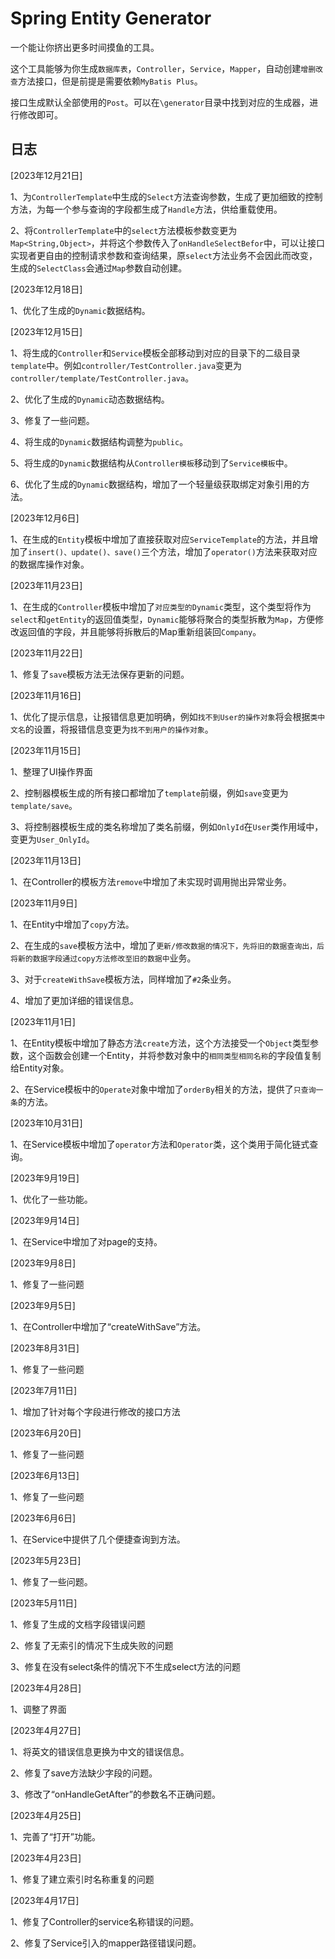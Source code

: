 # Spring Entity Generator

一个能让你挤出更多时间摸鱼的工具。

这个工具能够为你生成``数据库表``，``Controller``，``Service``，``Mapper``，自动创建``增删改查``方法接口，但是前提是需要依赖``MyBatis Plus``。

接口生成默认全部使用的``Post``。可以在``\generator``目录中找到对应的生成器，进行修改即可。

## 日志

[2023年12月21日]

1、为``ControllerTemplate``中生成的``Select``方法查询参数，生成了更加细致的控制方法，为每一个参与查询的字段都生成了``Handle``方法，供给重载使用。

2、将``ControllerTemplate``中的``select``方法模板参数变更为``Map<String,Object>``，并将这个参数传入了``onHandleSelectBefor``中，可以让接口实现者更自由的控制请求参数和查询结果，原``select``方法业务不会因此而改变，生成的``SelectClass``会通过``Map``参数自动创建。

[2023年12月18日]

1、优化了生成的``Dynamic``数据结构。

[2023年12月15日]

1、将生成的``Controller``和``Service``模板全部移动到对应的目录下的二级目录``template``中。例如``controller/TestController.java``变更为``controller/template/TestController.java``。

2、优化了生成的``Dynamic``动态数据结构。

3、修复了一些问题。

4、将生成的``Dynamic``数据结构调整为``public``。

5、将生成的``Dynamic``数据结构从``Controller模板``移动到了``Service模板``中。

6、优化了生成的``Dynamic``数据结构，增加了一个轻量级获取绑定对象引用的方法。

[2023年12月6日]

1、在生成的``Entity``模板中增加了直接获取对应``ServiceTemplate``的方法，并且增加了``insert()、update()、save()``三个方法，增加了``operator()``方法来获取对应的数据库操作对象。

[2023年11月23日]

1、在生成的``Controller``模板中增加了``对应类型的Dynamic``类型，这个类型将作为``select``和``getEntity``的返回值类型，``Dynamic``能够将聚合的类型拆散为``Map``，方便修改返回值的字段，并且能够将拆散后的Map重新组装回``Company``。

[2023年11月22日]

1、修复了``save``模板方法无法保存更新的问题。

[2023年11月16日]

1、优化了提示信息，让报错信息更加明确，例如``找不到User的操作对象``将会根据``类中文名``的设置，将报错信息变更为``找不到用户的操作对象``。

[2023年11月15日]

1、整理了UI操作界面

2、控制器模板生成的所有接口都增加了``template``前缀，例如``save``变更为``template/save``。

3、将控制器模板生成的类名称增加了类名前缀，例如``OnlyId``在``User``类作用域中，变更为``User_OnlyId``。

[2023年11月13日]

1、在Controller的模板方法``remove``中增加了未实现时调用抛出异常业务。

[2023年11月9日]

1、在Entity中增加了``copy``方法。

2、在生成的``save``模板方法中，增加了``更新/修改数据的情况下，先将旧的数据查询出，后将新的数据字段通过copy方法修改至旧的数据中``业务。

3、对于``createWithSave``模板方法，同样增加了``#2``条业务。

4、增加了更加详细的错误信息。

[2023年11月1日]

1、在Entity模板中增加了静态方法``create``方法，这个方法接受一个``Object``类型参数，这个函数会创建一个Entity，并将参数对象中的``相同类型相同名称``的字段值复制给Entity对象。

2、在Service模板中的``Operate``对象中增加了``orderBy``相关的方法，提供了``只查询一条``的方法。

[2023年10月31日]

1、在Service模板中增加了``operator``方法和``Operator``类，这个类用于简化链式查询。

[2023年9月19日]

1、优化了一些功能。

[2023年9月14日]

1、在Service中增加了对page的支持。

[2023年9月8日]

1、修复了一些问题

[2023年9月5日]

1、在Controller中增加了“createWithSave”方法。

[2023年8月31日]

1、修复了一些问题

[2023年7月11日]

1、增加了针对每个字段进行修改的接口方法

[2023年6月20日]

1、修复了一些问题

[2023年6月13日]

1、修复了一些问题

[2023年6月6日]

1、在Service中提供了几个便捷查询到方法。

[2023年5月23日]

1、修复了一些问题。

[2023年5月11日]

1、修复了生成的文档字段错误问题

2、修复了无索引的情况下生成失败的问题

3、修复在没有select条件的情况下不生成select方法的问题

[2023年4月28日]

1、调整了界面

[2023年4月27日]

1、将英文的错误信息更换为中文的错误信息。

2、修复了save方法缺少字段的问题。

3、修改了“onHandleGetAfter”的参数名不正确问题。

[2023年4月25日]

1、完善了“打开”功能。

[2023年4月23日]

1、修复了建立索引时名称重复的问题

[2023年4月17日]

1、修复了Controller的service名称错误的问题。

2、修复了Service引入的mapper路径错误问题。